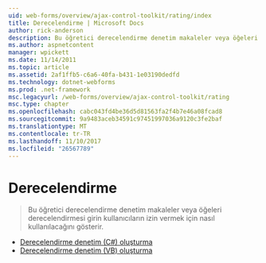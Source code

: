 ```yaml
---
uid: web-forms/overview/ajax-control-toolkit/rating/index
title: Derecelendirme | Microsoft Docs
author: rick-anderson
description: Bu öğretici derecelendirme denetim makaleler veya öğeleri derecelendirmesi girin kullanıcıların izin vermek için nasıl kullanılacağını gösterir.
ms.author: aspnetcontent
manager: wpickett
ms.date: 11/14/2011
ms.topic: article
ms.assetid: 2af1ffb5-c6a6-40fa-b431-1e03190dedfd
ms.technology: dotnet-webforms
ms.prod: .net-framework
msc.legacyurl: /web-forms/overview/ajax-control-toolkit/rating
msc.type: chapter
ms.openlocfilehash: cabc043fd4be36d5d81563fa2f4b7e46a08fcad8
ms.sourcegitcommit: 9a9483aceb34591c97451997036a9120c3fe2baf
ms.translationtype: MT
ms.contentlocale: tr-TR
ms.lasthandoff: 11/10/2017
ms.locfileid: "26567789"
---
```

<a name="rating"></a>Derecelendirme
====================
> Bu öğretici derecelendirme denetim makaleler veya öğeleri derecelendirmesi girin kullanıcıların izin vermek için nasıl kullanılacağını gösterir.


- [Derecelendirme denetim (C#) oluşturma](creating-a-rating-control-cs.md)
- [Derecelendirme denetim (VB) oluşturma](creating-a-rating-control-vb.md)
